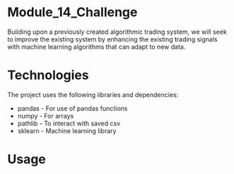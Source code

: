# Module_14_Challenge
Building upon a previously created algorithmic trading system, we will seek to improve the existing system by enhancing the existing trading signals with machine learning algorithms that can adapt to new data.

# Technologies
The project uses the following libraries and dependencies:
* pandas - For use of pandas functions
* numpy - For arrays
* pathlib - To interact with saved csv
* sklearn - Machine learning library

# Usage 




